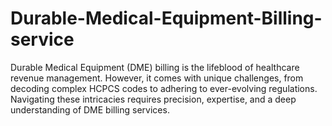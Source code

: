 # Durable-Medical-Equipment-Billing-service
Durable Medical Equipment (DME) billing is the lifeblood of healthcare revenue management. However, it comes with unique challenges, from decoding complex HCPCS codes to adhering to ever-evolving regulations. Navigating these intricacies requires precision, expertise, and a deep understanding of DME billing services.
